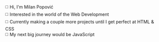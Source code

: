 ◻️ Hi, I'm Milan Popović<br>
◻️ Interested in the world of the Web Development<br>
◻️ Currently making a couple more projects until I get perfect at HTML & CSS<br>
◻️ My next big journey would be JavaScript<br>

<!--
**PopovicDev/PopovicDev** is a ✨ _special_ ✨ repository because its `README.md` (this file) appears on your GitHub profile.

Here are some ideas to get you started:

- 🔭 I’m currently working on ...
- 🌱 I’m currently learning ...
- 👯 I’m looking to collaborate on ...
- 🤔 I’m looking for help with ...
- 💬 Ask me about ...
- 📫 How to reach me: ...
- 😄 Pronouns: ...
- ⚡ Fun fact: ...
-->

